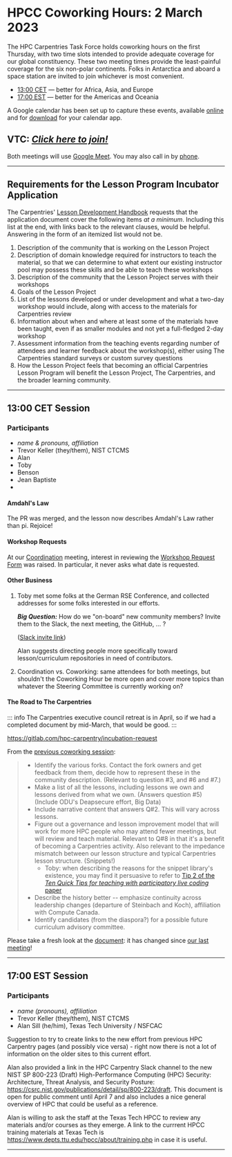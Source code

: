 # HPCC Coworking Hours: 2 March 2023

The HPC Carpentries Task Force holds coworking hours on the first Thursday,
with two time slots intended to provide adequate coverage for our global
constituency. These two meeting times provide the least-painful coverage for
the six non-polar continents. Folks in Antarctica and aboard a space station
are invited to join whichever is most convenient.

- [13:00 CET][earlier] &mdash; better for Africa, Asia, and Europe
- [17:00 EST][evening] &mdash; better for the Americas and Oceania

A Google calendar has been set up to capture these events, available
[online][gcal] and for [download][ical] for your calendar app.

## VTC: **_[Click here to join!][meet]_**

Both meetings will use [Google Meet][meet]. You may also call in by [phone].

<!-- Info & Callback links -->

[meet]: https://meet.google.com/gez-aeui-jdx
[phone]: https://tel.meet/gez-aeui-jdx?hs=5
[earlier]:
  https://www.timeanddate.com/worldclock/fixedtime.html?iso=20230202T13&p1=187&msg=HPC+Carpentry+Coworking+1
[evening]:
  https://www.timeanddate.com/worldclock/fixedtime.html?iso=20230202T17&p1=250&msg=HPC+Carpentry+Coworking+2
[last-cowork]: https://codimd.carpentries.org/56xCvJMiRoqI0XsDZk2GCA
[last-coord]: https://codimd.carpentries.org/0ytgcaj4Rz6X4Viaa2HXkg

---

## Requirements for the Lesson Program Incubator Application

The Carpentries' [Lesson Development Handbook][ldh] requests that the
application document cover the following items _at a minimum_. Including this
list at the end, with links back to the relevant clauses, would be helpful.
Answering in the form of an itemized list would not be.

1. Description of the community that is working on the Lesson Project
2. Description of domain knowledge required for instructors to teach the
   material, so that we can determine to what extent our existing instructor
   pool may possess these skills and be able to teach these workshops
3. Description of the community that the Lesson Project serves with their
   workshops
4. Goals of the Lesson Project
5. List of the lessons developed or under development and what a two-day
   workshop would include, along with access to the materials for Carpentries
   review
6. Information about when and where at least some of the materials have been
   taught, even if as smaller modules and not yet a full-fledged 2-day workshop
7. Assessment information from the teaching events regarding number of
   attendees and learner feedback about the workshop(s), either using The
   Carpentries standard surveys or custom survey questions
8. How the Lesson Project feels that becoming an official Carpentries Lesson
   Program will benefit the Lesson Project, The Carpentries, and the broader
   learning community.

---

## 13:00 CET Session

### Participants

- _name & pronouns, affiliation_
- Trevor Keller (they/them), NIST CTCMS
- Alan
- Toby
- Benson
- Jean Baptiste
-

#### Amdahl's Law

The PR was merged, and the lesson now describes Amdahl's Law rather than pi.
Rejoice!

#### Workshop Requests

At our [Coordination][last-coord] meeting, interest in reviewing the
[Workshop Request Form](http://www.hpc-carpentry.org/request-workshop/) was
raised. In particular, it never asks what date is requested.

#### Other Business

1. Toby met some folks at the German RSE Conference, and collected addresses
   for some folks interested in our efforts.

   **_Big Question:_** How do we "on-board" new community members? Invite them
   to the Slack, the next meeting, the GitHub, ... ?

   ([Slack invite link](https://swc-slack-invite.herokuapp.com/))

   Alan suggests directing people more specifically toward lesson/curriculum
   repositories in need of contributors.

2. Coordination vs. Coworking: same attendees for both meetings, but shouldn't
   the Coworking Hour be more open and cover more topics than whatever the
   Steering Committee is currently working on?

#### The Road to The Carpentries

::: info The Carpentries executive council retreat is in April, so if we had a
completed document by mid-March, that would be good. :::

<https://gitlab.com/hpc-carpentry/incubation-request>

From the [previous coworking session][last-cowork]:

> - Identify the various forks. Contact the fork owners and get feedback from
>   them, decide how to represent these in the community description. (Relevant
>   to question #3, and #6 and #7.)
> - Make a list of all the lessons, including lessons we own and lessons
>   derived from what we own. (Answers question #5) (Include ODU's Deapsecure
>   effort, Big Data)
> - Include narrative content that answers Q#2. This will vary across lessons.
> - Figure out a governance and lesson improvement model that will work for
>   more HPC people who may attend fewer meetings, but will review and teach
>   material. Relevant to Q#8 in that it's a benefit of becoming a Carpentries
>   activity. Also relevant to the impedance mismatch between our lesson
>   structure and typical Carpentries lesson structure. (Snippets!)
>   - Toby: when describing the reasons for the snippet library's existence,
>     you may find it persuasive to refer to
>     [Tip 2 of the _Ten Quick Tips for teaching with participatory live coding_ paper](https://journals.plos.org/ploscompbiol/article?id=10.1371/journal.pcbi.1008090#sec005)
> - Describe the history better -- emphasize continuity across leadership
>   changes (departure of Steinbach and Koch), affiliation with Compute Canada.
> - Identify candidates (from the diaspora?) for a possible future curriculum
>   advisory committee.

Please take a fresh look at the
[document](https://gitlab.com/hpc-carpentry/incubation-request): it has changed
since [our last meeting][last-coord]!

---

## 17:00 EST Session

### Participants

- _name (pronouns), affiliation_
- Trevor Keller (they/them), NIST CTCMS
- Alan Sill (he/him), Texas Tech University / NSFCAC

Suggestion to try to create links to the new effort from previous HPC Carpentry
pages (and possibly vice versa) - right now there is not a lot of information
on the older sites to this current effort.

Alan also provided a link in the HPC Carpentry Slack channel to the new NIST SP
800-223 (Draft) High-Performance Computing (HPC) Security: Architecture, Threat
Analysis, and Security Posture:
https://csrc.nist.gov/publications/detail/sp/800-223/draft. This document is
open for public comment until April 7 and also includes a nice general overview
of HPC that could be useful as a reference.

Alan is willing to ask the staff at the Texas Tech HPCC to review any materials
and/or courses as they emerge. A link to the currrent HPCC training materials
at Texas Tech is https://www.depts.ttu.edu/hpcc/about/training.php in case it
is useful.

---

<!-- Administrata -->

[gcal]:
  https://calendar.google.com/calendar/?cid=bWp0ZWh0ZmEycmVjZGZtNmZjdGUwMWVhdGNAZ3JvdXAuY2FsZW5kYXIuZ29vZ2xlLmNvbQ
[ical]:
  https://calendar.google.com/calendar/ical/mjtehtfa2recdfm6fcte01eatc%40group.calendar.google.com/public/basic.ics
[minutes]: https://github.com/hpc-carpentry/coordination/tree/main/minutes
[website]: https://github.com/hpc-carpentry/hpc-carpentry.github.io

<!--HPC Carpentry Repositories-->

[coordination]: https://github.com/hpc-carpentry/coordination
[proposals]: https://github.com/hpc-carpentry/coordination/labels/proposal
[hpc-chapel]: https://github.com/hpc-carpentry/hpc-chapel
[hpc-intro]: https://github.com/carpentries-incubator/hpc-intro
[hpc-parallel]: https://github.com/hpc-carpentry/hpc-parallel-novice
[hpc-python]: https://github.com/hpc-carpentry/hpc-python
[hpc-shell]: https://github.com/hpc-carpentry/hpc-shell

<!--HPC Carpentry Issues-->

[coordination-issues]: https://github.com/hpc-carpentry/coordination/issues
[hpc-chapel-issues]: https://github.com/hpc-carpentry/hpc-chapel/issues
[hpc-intro-issues]: https://github.com/carpentries-incubator/hpc-intro/issues
[hpc-parallel-issues]:
  https://github.com/hpc-carpentry/hpc-parallel-novice/issues
[hpc-python-issues]: https://github.com/hpc-carpentry/hpc-python/issues
[hpc-shell-issues]: https://github.com/hpc-carpentry/hpc-shell/issues

<!--Carpentries References-->

[conduct]:
  https://docs.carpentries.org/topic_folders/policies/code-of-conduct.html
[invite]: https://swc-slack-invite.herokuapp.com/
[ldh]:
  https://docs.carpentries.org/topic_folders/governance/lesson-program-policy.html#lesson-programs
[license]: https://creativecommons.org/licenses/by/4.0/
[slack]: https://swcarpentry.slack.com
